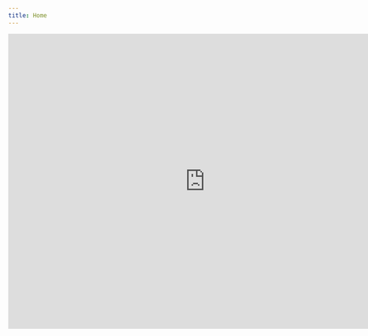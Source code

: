 ```yaml
---
title: Home
---
```

 
<iframe src="https://www.facebook.com/plugins/video.php?href=https%3A%2F%2Fwww.facebook.com%2Fshorelinegameaudio%2Fvideos%2F372015593526600%2F&width=800" width="800" height="600" style="border:none;overflow:hidden" scrolling="no" frameborder="0" allowTransparency="true" allowFullScreen="true"></iframe>